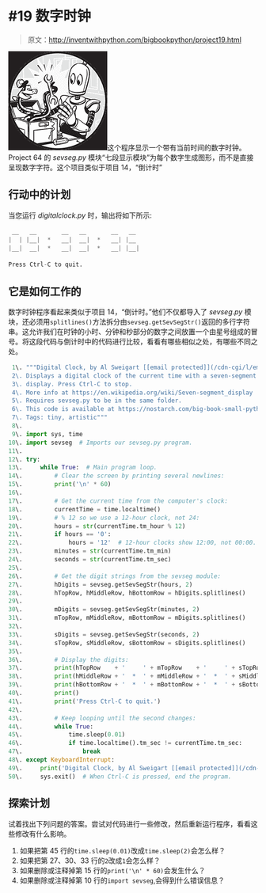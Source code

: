 # #19 数字时钟

> 原文：<http://inventwithpython.com/bigbookpython/project19.html>

![](img/9d995d63aaead72cad01120081eb8f75.png)这个程序显示一个带有当前时间的数字时钟。Project 64 的 *sevseg.py* 模块“七段显示模块”为每个数字生成图形，而不是直接呈现数字字符。这个项目类似于项目 14，“倒计时”

## 行动中的计划

当您运行 *digitalclock.py* 时，输出将如下所示:

```py
 __   __       __   __       __   __
|  | |__|  *   __|  __|  *   __| |__
|__|  __|  *   __|  __|  *   __| |__|

Press Ctrl-C to quit.
```

## 它是如何工作的

数字时钟程序看起来类似于项目 14，“倒计时。”他们不仅都导入了 *sevseg.py* 模块，还必须用`splitlines()`方法拆分由`sevseg.getSevSegStr()`返回的多行字符串。这允许我们在时钟的小时、分钟和秒部分的数字之间放置一个由星号组成的冒号。将这段代码与倒计时中的代码进行比较，看看有哪些相似之处，有哪些不同之处。

```py
 1\. """Digital Clock, by Al Sweigart [[email protected]](/cdn-cgi/l/email-protection)
 2\. Displays a digital clock of the current time with a seven-segment
 3\. display. Press Ctrl-C to stop.
 4\. More info at https://en.wikipedia.org/wiki/Seven-segment_display
 5\. Requires sevseg.py to be in the same folder.
 6\. This code is available at https://nostarch.com/big-book-small-python-programming
 7\. Tags: tiny, artistic"""
 8\. 
 9\. import sys, time
10\. import sevseg  # Imports our sevseg.py program.
11\. 
12\. try:
13\.     while True:  # Main program loop.
14\.         # Clear the screen by printing several newlines:
15\.         print('\n' * 60)
16\. 
17\.         # Get the current time from the computer's clock:
18\.         currentTime = time.localtime()
19\.         # % 12 so we use a 12-hour clock, not 24:
20\.         hours = str(currentTime.tm_hour % 12)
21\.         if hours == '0':
22\.             hours = '12'  # 12-hour clocks show 12:00, not 00:00.
23\.         minutes = str(currentTime.tm_min)
24\.         seconds = str(currentTime.tm_sec)
25\. 
26\.         # Get the digit strings from the sevseg module:
27\.         hDigits = sevseg.getSevSegStr(hours, 2)
28\.         hTopRow, hMiddleRow, hBottomRow = hDigits.splitlines()
29\. 
30\.         mDigits = sevseg.getSevSegStr(minutes, 2)
31\.         mTopRow, mMiddleRow, mBottomRow = mDigits.splitlines()
32\. 
33\.         sDigits = sevseg.getSevSegStr(seconds, 2)
34\.         sTopRow, sMiddleRow, sBottomRow = sDigits.splitlines()
35\. 
36\.         # Display the digits:
37\.         print(hTopRow    + '     ' + mTopRow    + '     ' + sTopRow)
38\.         print(hMiddleRow + '  *  ' + mMiddleRow + '  *  ' + sMiddleRow)
39\.         print(hBottomRow + '  *  ' + mBottomRow + '  *  ' + sBottomRow)
40\.         print()
41\.         print('Press Ctrl-C to quit.')
42\. 
43\.         # Keep looping until the second changes:
44\.         while True:
45\.             time.sleep(0.01)
46\.             if time.localtime().tm_sec != currentTime.tm_sec:
47\.                 break
48\. except KeyboardInterrupt:
49\.     print('Digital Clock, by Al Sweigart [[email protected]](/cdn-cgi/l/email-protection)')
50\.     sys.exit()  # When Ctrl-C is pressed, end the program. 
```

## 探索计划

试着找出下列问题的答案。尝试对代码进行一些修改，然后重新运行程序，看看这些修改有什么影响。

1.  如果把第 45 行的`time.sleep(0.01)`改成`time.sleep(2)`会怎么样？
2.  如果把第 27、30、33 行的`2`改成`1`会怎么样？
3.  如果删除或注释掉第 15 行的`print('\n' * 60)`会发生什么？
4.  如果删除或注释掉第 10 行的`import sevseg`,会得到什么错误信息？